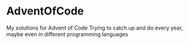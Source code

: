 # AdventOfCode
My solutions for Advent of Code
Trying to catch up and do every year, maybe even in different programming languages
